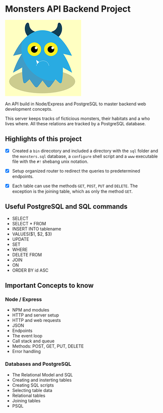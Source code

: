 # Monsters API Backend Project


![Monsters-API](/monsters-api.png)

An API build in Node/Express and PostgreSQL to master backend web development concepts.

This server keeps tracks of ficticious monsters, their habitats and a who lives where. All these relations are tracked by a PostgreSQL database.

## Highlights of this project

- [x] Created a `bin` direcotory and included a directory with the `sql` folder and the `monsters.sql` database, a `configure` shell script and a `www` executable file with the `#!` shebang unix notation.

- [x] Setup organized router to redirect the queries to predetermined endpoints.

- [x] Each table can use the methods `GET`, `POST`, `PUT` and `DELETE`. The exception is the joining table, which as only the method `GET`.


## Useful PostgreSQL and SQL commands

- SELECT 
- SELECT * FROM
- INSERT INTO tablename 
- VALUES($1, $2, $3) 
- UPDATE 
- SET 
- WHERE 
- DELETE FROM
- JOIN
- ON
- ORDER BY id ASC

## Important Concepts to know

### Node / Express
 - NPM and modules
 - HTTP and server setup
 - HTTP and web requests
 - JSON
 - Endpoints
 - The event loop
 - Call stack and queue
 - Methods: POST, GET, PUT, DELETE
 - Error handling


### Databases and PostgreSQL

- The Relational Model and SQL
- Creating and insterting tables
- Creating SQL scripts
- Selecting table data
- Relational tables
- Joining tables
- PSQL 

